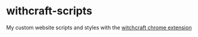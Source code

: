 # withcraft-scripts

My custom website scripts and styles with the [witchcraft chrome extension](https://chrome.google.com/webstore/detail/witchcraft-jscss-injector/hokcepcfcicnhalinladgknhaljndhpc)